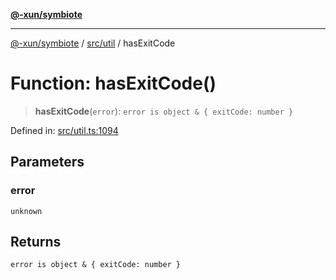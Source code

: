 [**@-xun/symbiote**](../../../README.md)

***

[@-xun/symbiote](../../../README.md) / [src/util](../README.md) / hasExitCode

# Function: hasExitCode()

> **hasExitCode**(`error`): `error is object & { exitCode: number }`

Defined in: [src/util.ts:1094](https://github.com/Xunnamius/symbiote/blob/ea9edf73ee9a095bf3bea5793333d39906fa49d1/src/util.ts#L1094)

## Parameters

### error

`unknown`

## Returns

`error is object & { exitCode: number }`
